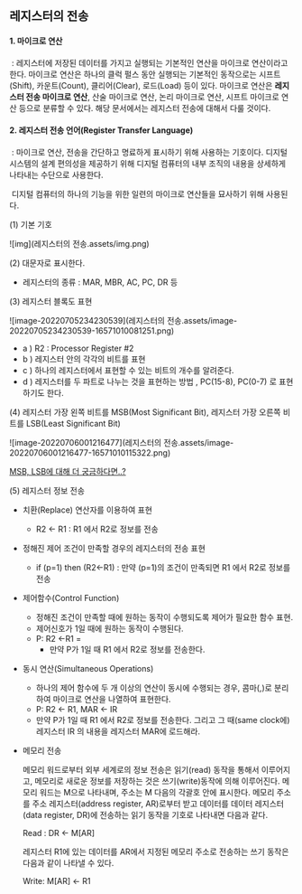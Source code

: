 ## 레지스터의 전송



#### 1. 마이크로 연산

​	: 레지스터에 저장된 데이터를 가지고 실행되는 기본적인 연산을 마이크로 연산이라고 한다. 마이크로 연산은 하나의 클럭 펄스 동안 실행되는 기본적인 동작으로는 시프트(Shift), 카운트(Count), 클리어(Clear), 로드(Load) 등이 있다. 마이크로 연산은 **레지스터 전송 마이크로 연산**, 산술 마이크로 연산, 논리 마이크로 연산, 시프트 마이크로 연산 등으로 분류할 수 있다. 해당 문서에서는 레지스터 전송에 대해서 다룰 것이다. 



#### 2. 레지스터 전송 언어(Register Transfer Language)

​	: 마이크로 연산, 전송을 간단하고 명료하게 표시하기 위해 사용하는 기호이다. 디지털 시스템의 설계 편의성을 제공하기 위해 디지털 컴퓨터의 내부 조직의 내용을 상세하게 나타내는 수단으로 사용한다.

​	디지털 컴퓨터의 하나의 기능을 위한 일련의 마이크로 연산들을 묘사하기 위해 사용된다. 

(1) 기본 기호

![img](레지스터의 전송.assets/img.png)



(2) 대문자로 표시한다. 

- 레지스터의 종류 : MAR, MBR, AC, PC, DR 등

  

(3) 레지스터 블록도 표현

![image-20220705234230539](레지스터의 전송.assets/image-20220705234230539-16571010081251.png)

- a ) R2 : Processor Register #2
- b ) 레지스터 안의 각각의 비트를 표현
- c ) 하나의 레지스터에서 표현할 수 있는 비트의 개수를 알려준다.
- d ) 레지스터를 두 파트로 나누는 것을 표현하는 방법 , PC(15-8), PC(0-7) 로 표현하기도 한다.



(4) 레지스터 가장 왼쪽 비트를 MSB(Most Significant Bit), 레지스터 가장 오른쪽 비트를 LSB(Least Significant Bit)

![image-20220706001216477](레지스터의 전송.assets/image-20220706001216477-16571010115322.png)



[MSB, LSB에 대해 더 궁금하다면..?](https://blog.naver.com/ansdbtls4067/220886567257)





(5) 레지스터 정보 전송

- 치환(Replace) 연산자를 이용하여 표현

  - R2 ← R1 :  R1 에서 R2로 정보를 전송

    

- 정해진 제어 조건이 만족할 경우의 레지스터의 전송 표현

  -  if (p=1) then (R2←R1) : 만약 (p=1)의 조건이 만족되면  R1 에서 R2로 정보를 전송

    

- 제어함수(Control Function) 

  - 정해진 조건이 만족할 때에 원하는 동작이 수행되도록 제어가 필요한 함수 표현.
  - 제어신호가 1일 때에 원하는 동작이 수행된다.
  - P: R2 ←R1 =
    - 만약 P가 1일 때  R1 에서 R2로 정보를 전송한다.

- 동시 연산(Simultaneous Operations)

  - 하나의 제어 함수에 두 개 이상의 연산이 동시에 수행되는 경우, 콤마(,)로 분리하여 마이크로 연산을 나열하여 표현한다. 
  -  P: R2 ← R1, MAR ← IR 
    - 만약 P가 1일 때  R1 에서 R2로 정보를 전송한다. 그리고 그 때(same clock에) 레지스터 IR 의 내용을 레지스터 MAR에 로드해라.

- 메모리 전송

  메모리 워드로부터 외부 세계로의 정보 전송은 읽기(read) 동작을 통해서 이루어지고, 메모리로 새로운 정보를 저장하는 것은 쓰기(write)동작에 의해 이루어진다. 메모리 워드는 M으로 나타내며, 주소는 M 다음의 각괄호 안에 표시한다. 메모리 주소를 주소 레지스터(address register, AR)로부터 받고 데이터를 데이터 레지스터 (data register, DR)에 전송하는 읽기 동작을 기호로 나타내면 다음과 같다.

  Read : DR ← M[AR]

  레지스터 R1에 있는 데이터를 AR에서 지정된 메모리 주소로 전송하는 쓰기 동작은 다음과 같이 나타낼 수 있다.

  Write: M[AR] ← R1